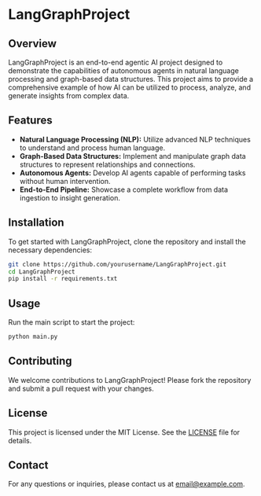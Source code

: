 # LangGraphProject

## Overview

LangGraphProject is an end-to-end agentic AI project designed to demonstrate the capabilities of autonomous agents in natural language processing and graph-based data structures. This project aims to provide a comprehensive example of how AI can be utilized to process, analyze, and generate insights from complex data.

## Features

- **Natural Language Processing (NLP):** Utilize advanced NLP techniques to understand and process human language.
- **Graph-Based Data Structures:** Implement and manipulate graph data structures to represent relationships and connections.
- **Autonomous Agents:** Develop AI agents capable of performing tasks without human intervention.
- **End-to-End Pipeline:** Showcase a complete workflow from data ingestion to insight generation.

## Installation

To get started with LangGraphProject, clone the repository and install the necessary dependencies:

```bash
git clone https://github.com/yourusername/LangGraphProject.git
cd LangGraphProject
pip install -r requirements.txt
```

## Usage

Run the main script to start the project:

```bash
python main.py
```

## Contributing

We welcome contributions to LangGraphProject! Please fork the repository and submit a pull request with your changes.

## License

This project is licensed under the MIT License. See the [LICENSE](LICENSE) file for details.

## Contact

For any questions or inquiries, please contact us at [email@example.com](mailto:email@example.com).
